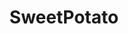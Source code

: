 ---
title: "SweetPotato"
description: "Local privilege escalation tool that combines different known Windows privilege escalation techniques with a focus on service accounts."
platforms: ["windows"]
categories: ["PrivEsc", "Windows"]
tags: ["privilege-escalation", "potato-family", "service-accounts", "windows-exploits", "local-exploit"]
github: "https://github.com/CCob/SweetPotato"
documentation: "https://github.com/CCob/SweetPotato/blob/master/README.md"
---